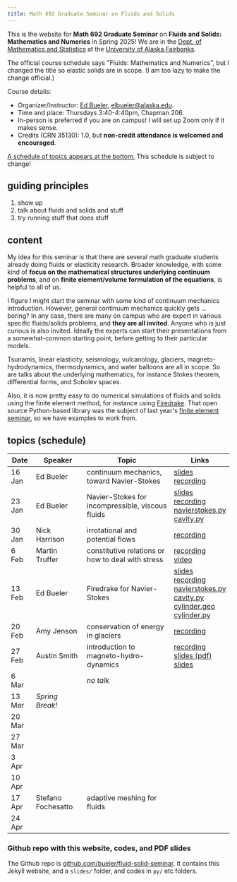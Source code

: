 ```yaml
---
title: Math 692 Graduate Seminar on Fluids and Solids
---
```


This is the website for **Math 692 Graduate Seminar** on **Fluids and Solids: Mathematics and Numerics** in Spring 2025!  We are in the [Dept. of Mathematics and Statistics](http://www.uaf.edu/dms/) at the [University of Alaska Fairbanks](http://www.uaf.edu/).

The official course schedule says "Fluids: Mathematics and Numerics", but I changed the title so elastic solids are in scope.  (I am too lazy to make the change official.)

Course details:
  * Organizer/Instructor: [Ed Bueler](http://bueler.github.io/), [elbueler@alaska.edu](mailto:elbueler@alaska.edu).
  * Time and place: Thursdays 3:40-4:40pm, Chapman 206.
  * In-person is preferred if you are on campus!  I will set up Zoom only if it makes sense.
  * Credits (CRN 35130): 1.0, but **non-credit attendance is welcomed and encouraged**.

[A schedule of topics appears at the bottom.](#schedule)  This schedule is subject to change!

## guiding principles

1. show up
2. talk about fluids and solids and stuff
3. try running stuff that does stuff

## content

My idea for this seminar is that there are several math graduate students already doing fluids or elasticity research.  Broader knowledge, with some kind of **focus on the mathematical structures underlying continuum problems**, and on **finite element/volume formulation of the equations**, is helpful to all of us.

I figure I might start the seminar with some kind of continuum mechanics introduction.  However, general continuum mechanics quickly gets ... boring?  In any case, there are many on campus who are expert in various specific fluids/solids problems, and **they are all invited**.  Anyone who is just curious is also invited.  Ideally the experts can start their presentations from a somewhat-common starting point, before getting to their particular models.

Tsunamis, linear elasticity, seismology, vulcanology, glaciers, magneto-hydrodynamics, thermodynamics, and water balloons are all in scope.  So are talks about the underlying mathematics, for instance Stokes theorem, differential forms, and Sobolev spaces.

Also, it is now pretty easy to do numerical simulations of fluids and solids using the finite element method, for instance using [Firedrake](https://www.firedrakeproject.org/index.html).  That open source Python-based library was the subject of last year's [finite element seminar](https://bueler.github.io/fe-seminar/), so we have examples to work from.

## <a id="schedule"></a> topics (schedule)

| Date   | Speaker            | Topic                                          | Links        |
|--------|--------------------|------------------------------------------------|--------------|
| 16 Jan | Ed Bueler          | continuum mechanics, toward Navier-Stokes      | [slides](slides/bueler16jan.pdf) <br> [recording](https://alaska.zoom.us/rec/share/UBUDwv4neSnh6j6_DgyAZf_ym1o8pLba5AFBeLxbvZONa3VuoCeXQ0nguA-u3Js1.3BkVIVgSWyBGjvN9?pwd=cZJ2KPRKJmn8sxqJwiaCOh8gWFinx9m5) |
| 23 Jan | Ed Bueler          | Navier-Stokes for incompressible, viscous fluids | [slides](slides/bueler23jan.pdf) <br>[recording](https://alaska.zoom.us/rec/share/1Lx_GvcoeddAthqP_uRJnU1yLzFjYKUT5tukvHSc7PPIh8khrNhnqrZQ8-J7kI3z.OY75--IaccrJpUHb?pwd=6_kCPJzT4hKuzsrIAllNPVwJ2c4G1p5Q) <br> [navierstokes.py](py/bueler/navierstokes.py) <br> [cavity.py](py/bueler/cavity.py) |
| 30 Jan | Nick Harrison      | irrotational and potential flows | [recording](https://alaska.zoom.us/rec/share/DkJg5URpezBJu5wk-BvhERRsoySJQ1NIduQBHBdTiAHpRWecBwbSuuQV7Eww-kc5.e2i8PL_9KHi6Q1kR?pwd=FBlRZUo9HIFLt_3TH-IUH8S9LTlbmjQz) |
|  6 Feb | Martin Truffer     | constitutive relations or how to deal with stress | [recording](https://alaska.zoom.us/rec/share/5QYFXLJ6etSPOD3Zy0QZYmfMEeginWf75orMK7miHAhIeGhLDoEwiRlEhgio_ez5.wUE4X_XPkVBRpP9y?pwd=_w4qjBA2_ufI55o23vcFpAMTlmGsW-K4) <br> [video](https://www.youtube.com/watch?v=UEB39-jlmdw) |
| 13 Feb | Ed Bueler          | Firedrake for Navier-Stokes | [slides](slides/bueler13feb.pdf) <br> [recording](https://alaska.zoom.us/rec/share/4JzHa_7LjdWHuWzICj2AgrbCWekjKeZDGSse8LfkMPppCazb9X0PEBfbt1jqoT0.8HmOqUGIOT2_Y19s?pwd=Zql8r96yMhBmdp9d-u3Xts1ZNVM8nmND) <br> [navierstokes.py](py/bueler/navierstokes.py) <br> [cavity.py](py/bueler/cavity.py) <br> [cylinder.geo](py/bueler/cylinder.geo) <br> [cylinder.py](py/bueler/cylinder.py) |
| 20 Feb | Amy Jenson         | conservation of energy in glaciers | [recording](https://alaska.zoom.us/rec/share/ul4JlLS9_P6Co_uTJZiuTG5IZbKVaR74wKlHyn9F1oUpSOJPWZQTGc6M7gsmEoDp.ZB8zT46AQCgTBMk8?pwd=iN0uTpEXNPRbbHi0p7uBoYDDS7-ybzW2) |
| 27 Feb | Austin Smith       | introduction to magneto-hydro-dynamics | [recording](https://alaska.zoom.us/rec/share/d0vXlwjnTC5BKgfZVkme2qk8h-Jw5FB4RXnU59a4nwS6onpkMUIkJY5jLahq51gS.L02EJ6kAxt0EJA_x?pwd=MzugvNa3rvGRbU9Z4miNNkRzQfQ3PmMS) <br> [slides (pdf)](slides/smith27feb.pdf) <br> [slides](https://docs.google.com/presentation/d/1lm8MZSuECJ0qPO9AEXQNnYuVicjuG6iDp4oQ9viHRa0) |
|  6 Mar |  | _no talk_ |  |
| 13 Mar | _Spring Break!_    |  |  |
| 20 Mar |  |  |  |
| 27 Mar |  |  |  |
|  3 Apr |  |  |  |
| 10 Apr |  |  |  |
| 17 Apr | Stefano Fochesatto | adaptive meshing for fluids |  |
| 24 Apr |  |  |  |

<!--
30 Jan | Ed Bueler | reference configuration, linear elasticity |
-->

### Github repo with this website, codes, and PDF slides

The Github repo is [github.com/bueler/fluid-solid-seminar](https://github.com/bueler/fluid-solid-seminar).  It contains this Jekyll website, and a `slides/` folder, and codes in `py/` etc folders.
